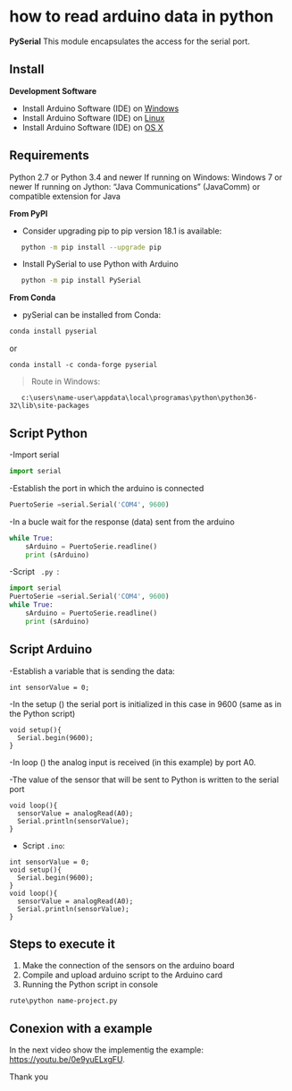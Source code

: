 # how to read arduino data in python

**PySerial** This module encapsulates the access for the serial port.

## Install

**Development Software**
* Install Arduino Software (IDE) on [Windows](https://www.arduino.cc/en/Guide/Windows)
* Install Arduino Software (IDE) on [Linux](https://www.arduino.cc/en/Guide/Linux) 
* Install Arduino Software (IDE) on [OS X](https://www.arduino.cc/en/Guide/MacOSX) 

## Requirements

Python 2.7 or Python 3.4 and newer
If running on Windows: Windows 7 or newer
If running on Jython: “Java Communications” (JavaComm) or compatible extension for Java

**From PyPI**

- Consider upgrading pip to pip version 18.1 is available:

```sh
   python -m pip install --upgrade pip
```

- Install PySerial to use Python with Arduino

```sh
   python -m pip install PySerial
```

**From Conda**

- pySerial can be installed from Conda:

```sh
conda install pyserial
```

or

```
conda install -c conda-forge pyserial
```

> Route in Windows:
```
   c:\users\name-user\appdata\local\programas\python\python36-32\lib\site-packages
```

## Script Python

-Import serial

```python
import serial
```

-Establish the port in which the arduino is connected

```python
PuertoSerie =serial.Serial('COM4', 9600)
```

-In a bucle wait for the response (data) sent from the arduino

```python
while True:
	sArduino = PuertoSerie.readline()
	print (sArduino)
```

-Script <code> .py </code>:

```python
import serial
PuertoSerie =serial.Serial('COM4', 9600)
while True:
	sArduino = PuertoSerie.readline()
	print (sArduino)
```

## Script Arduino

-Establish a variable that is sending the data:

```ardunio
int sensorValue = 0;
```

-In the setup () the serial port is initialized in this case in 9600 (same as in the Python script)

```ardunio
void setup(){
  Serial.begin(9600);
}
```

-In loop () the analog input is received (in this example) by port A0.

-The value of the sensor that will be sent to Python is written to the serial port

```ardunio
void loop(){
  sensorValue = analogRead(A0);
  Serial.println(sensorValue);
}
```

- Script `.ino`:

```ardunio
int sensorValue = 0;
void setup(){
  Serial.begin(9600);
}
void loop(){
  sensorValue = analogRead(A0);
  Serial.println(sensorValue);
}
```

## Steps to execute it
1. Make the connection of the sensors on the arduino board
2. Compile and upload arduino script to the Arduino card
3. Running the Python script in console

```shell
rute\python name-project.py
```
## Conexion with a example

In the next video show the implementig the example:
https://youtu.be/0e9yuELxgFU.

Thank you